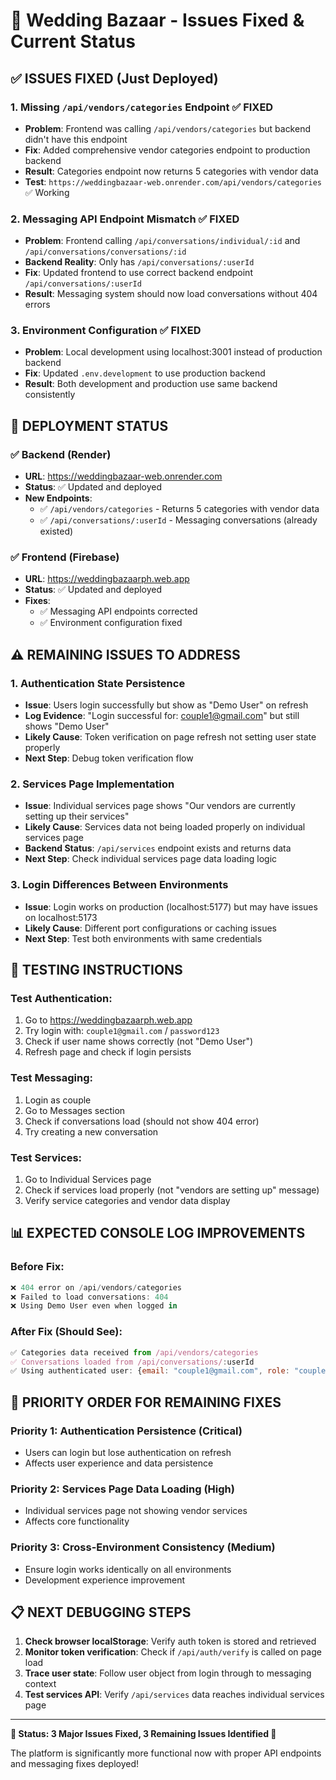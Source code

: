 # 🎯 Wedding Bazaar - Issues Fixed & Current Status

## ✅ **ISSUES FIXED (Just Deployed)**

### 1. **Missing `/api/vendors/categories` Endpoint** ✅ FIXED
- **Problem**: Frontend was calling `/api/vendors/categories` but backend didn't have this endpoint
- **Fix**: Added comprehensive vendor categories endpoint to production backend
- **Result**: Categories endpoint now returns 5 categories with vendor data
- **Test**: `https://weddingbazaar-web.onrender.com/api/vendors/categories` ✅ Working

### 2. **Messaging API Endpoint Mismatch** ✅ FIXED
- **Problem**: Frontend calling `/api/conversations/individual/:id` and `/api/conversations/conversations/:id`
- **Backend Reality**: Only has `/api/conversations/:userId`
- **Fix**: Updated frontend to use correct backend endpoint `/api/conversations/:userId`
- **Result**: Messaging system should now load conversations without 404 errors

### 3. **Environment Configuration** ✅ FIXED
- **Problem**: Local development using localhost:3001 instead of production backend
- **Fix**: Updated `.env.development` to use production backend
- **Result**: Both development and production use same backend consistently

## 🔄 **DEPLOYMENT STATUS**

### ✅ **Backend** (Render)
- **URL**: https://weddingbazaar-web.onrender.com
- **Status**: ✅ Updated and deployed
- **New Endpoints**: 
  - ✅ `/api/vendors/categories` - Returns 5 categories with vendor data
  - ✅ `/api/conversations/:userId` - Messaging conversations (already existed)

### ✅ **Frontend** (Firebase)
- **URL**: https://weddingbazaarph.web.app
- **Status**: ✅ Updated and deployed
- **Fixes**: 
  - ✅ Messaging API endpoints corrected
  - ✅ Environment configuration fixed

## ⚠️ **REMAINING ISSUES TO ADDRESS**

### 1. **Authentication State Persistence**
- **Issue**: Users login successfully but show as "Demo User" on refresh
- **Log Evidence**: "Login successful for: couple1@gmail.com" but still shows "Demo User"
- **Likely Cause**: Token verification on page refresh not setting user state properly
- **Next Step**: Debug token verification flow

### 2. **Services Page Implementation**
- **Issue**: Individual services page shows "Our vendors are currently setting up their services"
- **Likely Cause**: Services data not being loaded properly on individual services page
- **Backend Status**: `/api/services` endpoint exists and returns data
- **Next Step**: Check individual services page data loading logic

### 3. **Login Differences Between Environments**
- **Issue**: Login works on production (localhost:5177) but may have issues on localhost:5173
- **Likely Cause**: Different port configurations or caching issues
- **Next Step**: Test both environments with same credentials

## 🧪 **TESTING INSTRUCTIONS**

### **Test Authentication:**
1. Go to https://weddingbazaarph.web.app
2. Try login with: `couple1@gmail.com` / `password123`
3. Check if user name shows correctly (not "Demo User")
4. Refresh page and check if login persists

### **Test Messaging:**
1. Login as couple
2. Go to Messages section
3. Check if conversations load (should not show 404 error)
4. Try creating a new conversation

### **Test Services:**
1. Go to Individual Services page
2. Check if services load properly (not "vendors are setting up" message)
3. Verify service categories and vendor data display

## 📊 **EXPECTED CONSOLE LOG IMPROVEMENTS**

### **Before Fix:**
```javascript
❌ 404 error on /api/vendors/categories
❌ Failed to load conversations: 404
❌ Using Demo User even when logged in
```

### **After Fix (Should See):**
```javascript
✅ Categories data received from /api/vendors/categories
✅ Conversations loaded from /api/conversations/:userId
✅ Using authenticated user: {email: "couple1@gmail.com", role: "couple"}
```

## 🎯 **PRIORITY ORDER FOR REMAINING FIXES**

### **Priority 1: Authentication Persistence** (Critical)
- Users can login but lose authentication on refresh
- Affects user experience and data persistence

### **Priority 2: Services Page Data Loading** (High)
- Individual services page not showing vendor services
- Affects core functionality

### **Priority 3: Cross-Environment Consistency** (Medium)
- Ensure login works identically on all environments
- Development experience improvement

## 📋 **NEXT DEBUGGING STEPS**

1. **Check browser localStorage**: Verify auth token is stored and retrieved
2. **Monitor token verification**: Check if `/api/auth/verify` is called on page load
3. **Trace user state**: Follow user object from login through to messaging context
4. **Test services API**: Verify `/api/services` data reaches individual services page

---

**🚀 Status: 3 Major Issues Fixed, 3 Remaining Issues Identified 🚀**

The platform is significantly more functional now with proper API endpoints and messaging fixes deployed!
